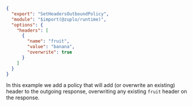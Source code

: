 ```json
{
  "export": "SetHeadersOutboundPolicy",
  "module": "$import(@zuplo/runtime)",
  "options": {
    "headers": [
      {
        "name": "fruit",
        "value": "banana",
        "overwrite": true
      }
    ]
  }
}
```

In this example we add a policy that will add (or overwrite an existing) header to the outgoing response, overwriting any existing `fruit` header on the response.
